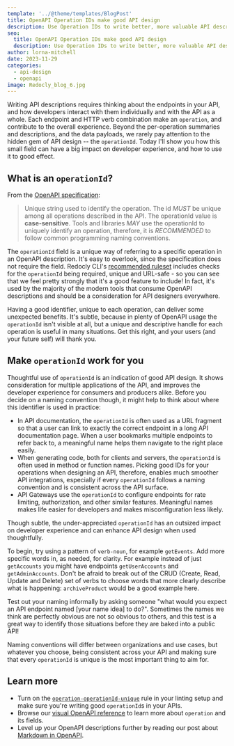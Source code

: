```yaml
---
template: '../@theme/templates/BlogPost'
title: OpenAPI Operation IDs make good API design
description: Use Operation IDs to write better, more valuable API descriptions and improve developer experience.
seo:
  title: OpenAPI Operation IDs make good API design
  description: Use Operation IDs to write better, more valuable API descriptions and improve developer experience.
author: lorna-mitchell
date: 2023-11-29
categories:
  - api-design
  - openapi
image: Redocly_blog_6.jpg
---
```


Writing API descriptions requires thinking about the endpoints in your API, and
how developers interact with them individually and with the API as a whole. Each
endpoint and HTTP verb combination make an `operation`, and contribute to the
overall experience. Beyond the per-operation summaries and descriptions, and the
data payloads, we rarely pay attention to the hidden gem of API design -- the
`operationId`. Today I'll show you how this small field can have a big impact on
developer experience, and how to use it to good effect.

## What is an `operationId`?

From the [OpenAPI specification](https://spec.openapis.org/oas/v3.1.0#operationObject):

> Unique string used to identify the operation. The id _MUST_ be unique among
> all operations described in the API. The operationId value is
> **case-sensitive**. Tools and libraries _MAY_ use the operationId to uniquely
> identify an operation, therefore, it is _RECOMMENDED_ to follow common
> programming naming conventions.

The `operationId` field  is a unique way of referring to a specific operation
in an OpenAPI description. It's easy to overlook, since the
specification does not require the field. Redocly CLI's [recommended
ruleset](https://redocly.com/docs/cli/rules/recommended/) includes checks for
the `operationId` being required, unique and URL-safe - so you can see that we
feel pretty strongly that it's a good feature to include! In fact, it's used by
the majority of the modern tools that consume OpenAPI descriptions and should be
a consideration for API designers everywhere.

Having a good identifier, unique to each operation, can deliver some unexpected
benefits. It's subtle, because in plenty of OpenAPI usage the `operationId`
isn't visible at all, but a unique and descriptive handle for each operation is
useful in many situations.
Get this right, and your users (and your future self) will thank you.

## Make `operationId` work for you

Thoughtful use of `operationId` is an indication of good API design. It shows
consideration for multiple applications of the API, and improves the developer
experience for consumers and producers alike. Before you decide on a naming
convention though, it might help to think about where this identifier is used
in practice:

- In API documentation, the `operationId` is often used as a URL fragment so
  that a user can link to exactly the correct endpoint in a long API
documentation page. When a user bookmarks multiple endpoints to refer back to,
a meaningful name helps them navigate to the right place easily.
- When generating code, both for clients and servers, the `operationId` is
  often used in method or function names. Picking good IDs for your operations
when designing an API, therefore, enables much smoother API integrations,
especially if every `operationId` follows a naming convention and is consistent
across the API surface.
- API Gateways use the `operationId` to configure endpoints for rate limiting,
  authorization, and other similar features. Meaningful names makes life easier
for developers and makes misconfiguration less likely.

Though subtle, the under-appreciated `operationId` has an outsized impact on developer experience and can enhance API design when used thoughtfully.

To begin, try using a pattern of `verb-noun`, for example `getEvents`. Add more
specific words in, as needed, for clarity. For example instead of just
`getAccounts` you might have endpoints `getUserAccounts` and `getAdminAccounts`.
Don't be afraid to break out of the CRUD (Create, Read, Update and Delete) set
of verbs to choose words that more clearly describe  what is happening:
`archiveProduct` would be a good example here.

Test out your naming informally by asking someone "what would you expect an API
endpoint named [your name idea] to do?". Sometimes the names we think are
perfectly obvious are not so obvious to others, and this test is a great way to
identify those situations before they are baked into a public API!

Naming conventions will differ between organizations and use cases, but
whatever you choose, being consistent across your API and making sure that
every `operationId` is unique is the most important thing to aim for.

## Learn more

- Turn on the
  [`operation-operationId-unique`](https://redocly.com/docs/cli/rules/operation-operationId-unique/)
rule in your linting setup and make sure you're writing good `operationId`s in
your APIs.
- Browse our [visual OpenAPI
  reference](https://redocly.com/docs/openapi-visual-reference/operation/) to
learn more about `operation` and its fields.
- Level up your OpenAPI descriptions further by reading our post about
  [Markdown in OpenAPI](./markdown-in-openapi.md).
